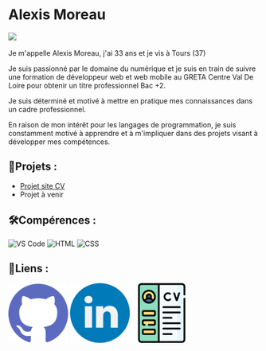 
# Alexis Moreau
<img src= "https://alexis-moreau.fr/img/PhotoAlexis.jpg" width="150"/>

<br>
<p>Je m'appelle Alexis Moreau, j'ai 33 ans et je vis à Tours (37)

Je suis passionné par le domaine du numérique et je suis en train de suivre une formation de développeur web et web mobile au GRETA Centre Val De Loire pour obtenir un titre professionnel Bac +2.

Je suis déterminé et motivé à mettre en pratique mes connaissances dans un cadre professionnel.

En raison de mon intérêt pour les langages de programmation, je suis constamment motivé à apprendre et à m'impliquer dans des projets visant à développer mes compétences.</p>

## 📄Projets :

<ul>
	<li><a href="https://alexis-moreau.fr/Index.html" target="_blank">Projet site CV</a></li>
	<li>Projet à venir</li>
</ul>

## 🛠️Compérences :

![VS Code](https://img.shields.io/badge/-VS%20Code-007ACC?style=flat&logo=visual-studio-code&logoColor=white)
![HTML](https://img.shields.io/badge/-HTML-E34F26?style=flat&logo=html5&logoColor=white)
![CSS](https://img.shields.io/badge/-CSS-1572B6?style=flat&logo=css3&logoColor=white)

## 🔗Liens :

<a href="https://github.com/Alx-370"><img width=120px src="github.png"></a>
<a href="https://www.linkedin.com/in/alexismoreau37/"><img width=120px src="linkedin.png"></a>
<a href="/profile/CVAlexis_MoreauV3.1.pdf"><img width=120px src="cv.png"></a>
